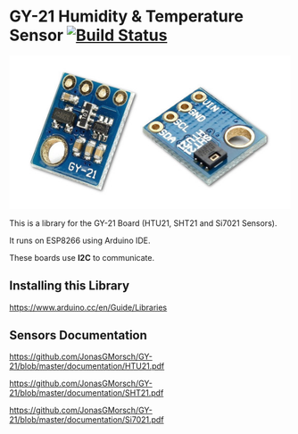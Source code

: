 # GY-21 Humidity & Temperature Sensor    [![Build Status](https://travis-ci.org/JonasGMorsch/GY-21.svg?branch=master)](https://travis-ci.org/JonasGMorsch/GY-21)


![GY21 Sensor](https://github.com/JonasGMorsch/GY-21/blob/master/documentation/GY-21.jpg)

This is a library for the GY-21 Board (HTU21, SHT21 and Si7021 Sensors).

It runs on ESP8266 using Arduino IDE.

These boards use **I2C** to communicate.

## Installing this Library

https://www.arduino.cc/en/Guide/Libraries

## Sensors Documentation

https://github.com/JonasGMorsch/GY-21/blob/master/documentation/HTU21.pdf

https://github.com/JonasGMorsch/GY-21/blob/master/documentation/SHT21.pdf

https://github.com/JonasGMorsch/GY-21/blob/master/documentation/Si7021.pdf
